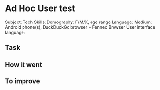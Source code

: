 # Ad Hoc User test

Subject: 
Tech Skills: 
Demography: F/M/X, age range
Language: 
Medium: Android phone(s), DuckDuckGo browser + Fennec Browser
User interface language:

## Task


## How it went


## To improve
